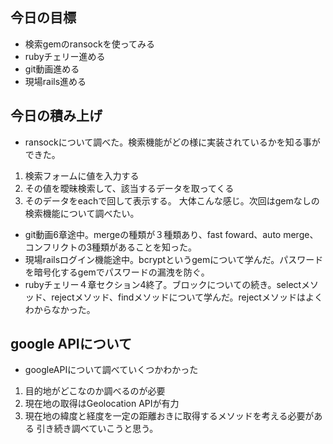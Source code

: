 ## 今日の目標
- 検索gemのransockを使ってみる
- rubyチェリー進める
- git動画進める
- 現場rails進める

## 今日の積み上げ
- ransockについて調べた。検索機能がどの様に実装されているかを知る事ができた。
1. 検索フォームに値を入力する
2. その値を曖昧検索して、該当するデータを取ってくる
3. そのデータをeachで回して表示する。
大体こんな感じ。次回はgemなしの検索機能について調べたい。
- git動画6章途中。mergeの種類が３種類あり、fast foward、auto merge、コンフリクトの3種類があることを知った。
- 現場railsログイン機能途中。bcryptというgemについて学んだ。パスワードを暗号化するgemでパスワードの漏洩を防ぐ。
- rubyチェリー４章セクション4終了。ブロックについての続き。selectメソッド、rejectメソッド、findメソッドについて学んだ。rejectメソッドはよくわからなかった。

## google APIについて
- googleAPIについて調べていくつかわかった
1. 目的地がどこなのか調べるのが必要
2. 現在地の取得はGeolocation APIが有力
3. 現在地の緯度と経度を一定の距離おきに取得するメソッドを考える必要がある
引き続き調べていこうと思う。